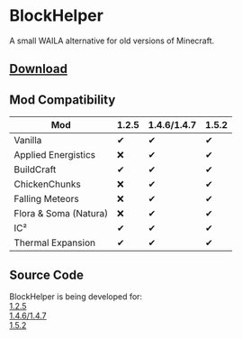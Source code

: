 # BlockHelper

A small WAILA alternative for old versions of Minecraft.

## [Download](https://www.curseforge.com/minecraft/mc-mods/block-helper)

## Mod Compatibility

| Mod | 1.2.5 | 1.4.6/1.4.7 | 1.5.2 |
| ------------- | ------------- | ----- | ----- |
| Vanilla | ✔ | ✔ | ✔ |
| Applied Energistics | ❌ | ✔ | ✔ |
| BuildCraft | ✔ | ✔ | ✔ |
| ChickenChunks | ❌ | ✔ | ✔ |
| Falling Meteors | ❌ | ✔ | ✔ |
| Flora & Soma (Natura) | ❌ | ✔ | ✔ |
| IC² | ✔ | ✔ | ✔ |
| Thermal Expansion | ✔ | ✔ | ✔ |

## Source Code

BlockHelper is being developed for:<br>
[1.2.5](https://github.com/ThexXTURBOXx/BlockHelper/tree/1.2.5)<br>
[1.4.6/1.4.7](https://github.com/ThexXTURBOXx/BlockHelper/tree/1.4.7)<br>
[1.5.2](https://github.com/ThexXTURBOXx/BlockHelper/tree/1.5.2)<br>
